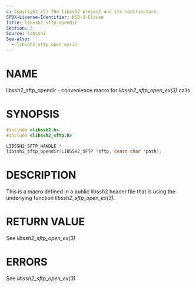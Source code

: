 ```yaml
---
c: Copyright (C) The libssh2 project and its contributors.
SPDX-License-Identifier: BSD-3-Clause
Title: libssh2_sftp_opendir
Section: 3
Source: libssh2
See-also:
  - libssh2_sftp_open_ex(3)
---
```


# NAME

libssh2_sftp_opendir - convenience macro for *libssh2_sftp_open_ex(3)* calls

# SYNOPSIS

~~~c
#include <libssh2.h>
#include <libssh2_sftp.h>

LIBSSH2_SFTP_HANDLE *
libssh2_sftp_opendir(LIBSSH2_SFTP *sftp, const char *path);
~~~

# DESCRIPTION

This is a macro defined in a public libssh2 header file that is using the
underlying function *libssh2_sftp_open_ex(3)*.

# RETURN VALUE

See *libssh2_sftp_open_ex(3)*

# ERRORS

See *libssh2_sftp_open_ex(3)*
